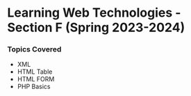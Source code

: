 # Learning Web Technologies - Section F (Spring 2023-2024)

### Topics Covered
- XML
- HTML Table
- HTML FORM
- PHP Basics
